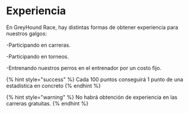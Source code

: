 # Experiencia

En GreyHound Race, hay distintas formas de obtener experiencia para nuestros galgos:

\-Participando en carreras.

\-Participando en torneos.

\-Entrenando nuestros perros en el entrenador por un costo fijo.

{% hint style="success" %}
Cada 100 puntos conseguirá 1 punto de una estadística en concreto
{% endhint %}

{% hint style="warning" %}
No habrá obtención de experiencia en las carreras gratuitas.
{% endhint %}

